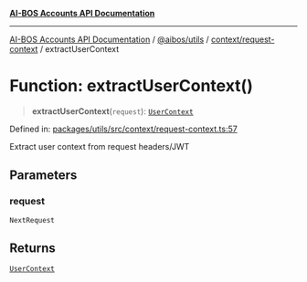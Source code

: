 [**AI-BOS Accounts API Documentation**](../../../../../README.md)

***

[AI-BOS Accounts API Documentation](../../../../../README.md) / [@aibos/utils](../../../README.md) / [context/request-context](../README.md) / extractUserContext

# Function: extractUserContext()

> **extractUserContext**(`request`): [`UserContext`](../interfaces/UserContext.md)

Defined in: [packages/utils/src/context/request-context.ts:57](https://github.com/pohlai88/accounts/blob/48103fb36d28b2b9bfb33472b6de2f719773cde9/packages/utils/src/context/request-context.ts#L57)

Extract user context from request headers/JWT

## Parameters

### request

`NextRequest`

## Returns

[`UserContext`](../interfaces/UserContext.md)

